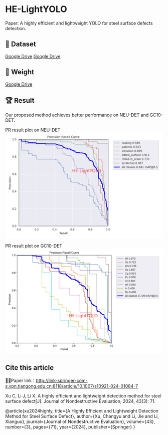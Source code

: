 # HE-LightYOLO   
Paper: A highly efficient and lightweight YOLO for steel surface defects detection.

## :open_file_folder: Dataset
[Google Drive](https://drive.google.com/drive/folders/1il-h-ijcIpq4LUIcwOvegy7BqeBCabf9?usp=drive_link)
[Google Drive](https://drive.google.com/drive/folders/1A0UFpEhH_Wa98OvncSeX5IXnuCNOyF-J?usp=drive_link)

## :open_file_folder: Weight
[Google Drive](https://drive.google.com/drive/folders/1D2u82IgJvb5dgvbWSDDkixV1URJBTvRZ?usp=drive_link)

## :trophy: Result
Our proposed method achieves better performance on NEU-DET and GC10-DET.

PR result plot on NEU-DET
<img src="assets/PR_curve1.png">

PR result plot on GC10-DET
<img src="assets/PR_curve2.png">

## Cite this article

🔗🔗Paper link：http://link-springer-com-s.vpn.tiangong.edu.cn:8118/article/10.1007/s10921-024-01084-7

Xu C, Li J, Li X. A highly efficient and lightweight detection method for steel surface defect[J]. Journal of Nondestructive Evaluation, 2024, 43(3): 71.

@article{xu2024highly,
  title={A Highly Efficient and Lightweight Detection Method for Steel Surface Defect},
  author={Xu, Changyu and Li, Jie and Li, Xianguo},
  journal={Journal of Nondestructive Evaluation},
  volume={43},
  number={3},
  pages={71},
  year={2024},
  publisher={Springer}
}
